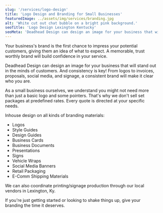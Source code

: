 ```yaml
---
slug: '/services/logo-design'
title: 'Logo Design and Branding for Small Businesses'
featuredImage: ../assets/img/services/branding.jpg
alt: 'White cut out chat bubble on a bright pink background.'
seoTitle: 'Logo Design Lexington Kentucky'
seoMeta: 'Deadhead Design can design an image for your business that will stand out in the minds of customers. Your business's brand is the first chance to impress your potential customers, giving them an idea of what to expect. A memorable, trust worthly brand will build confidence in your service.'
---
```


Your business's brand is the first chance to impress your potential customers, giving them an idea of what to expect. A memorable, trust worthly brand will build confidence in your service.

Deadhead Design can design an image for your business that will stand out in the minds of customers. And consistency is key! From logos to invoices, proposals, social media, and signage, a consistent brand will make it clear who you are.

As a small business ourselves, we understand you might not need more than just a basic logo and some pointers. That's why we don't sell set packages at predefined rates. Every quote is directed at your specific needs.

Inhouse design on all kinds of branding materials:

- Logos
- Style Guides
- Design Guides
- Business Cards
- Business Documents
- Presentations
- Signs
- Vehicle Wraps
- Social Media Banners
- Retail Packaging
- E-Comm Shipping Materials

We can also coordinate printing/signage production through our local vendors in Lexington, Ky.

If you're just getting started or looking to shake things up, give your branding the time it deserves.
